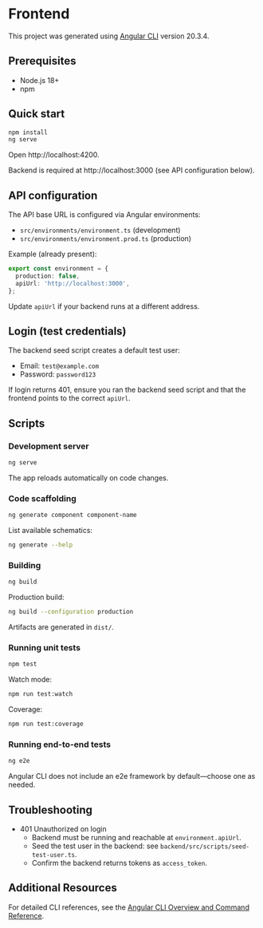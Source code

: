 # Frontend

This project was generated using [Angular CLI](https://github.com/angular/angular-cli) version 20.3.4.

## Prerequisites

- Node.js 18+
- npm

## Quick start

```bash
npm install
ng serve
```

Open http://localhost:4200.

Backend is required at http://localhost:3000 (see API configuration below).

## API configuration

The API base URL is configured via Angular environments:

- `src/environments/environment.ts` (development)
- `src/environments/environment.prod.ts` (production)

Example (already present):

```ts
export const environment = {
  production: false,
  apiUrl: 'http://localhost:3000',
};
```

Update `apiUrl` if your backend runs at a different address.

## Login (test credentials)

The backend seed script creates a default test user:

- Email: `test@example.com`
- Password: `password123`

If login returns 401, ensure you ran the backend seed script and that the frontend points to the correct `apiUrl`.

## Scripts

### Development server

```bash
ng serve
```

The app reloads automatically on code changes.

### Code scaffolding

```bash
ng generate component component-name
```

List available schematics:

```bash
ng generate --help
```

### Building

```bash
ng build
```

Production build:

```bash
ng build --configuration production
```

Artifacts are generated in `dist/`.

### Running unit tests

```bash
npm test
```

Watch mode:

```bash
npm run test:watch
```

Coverage:

```bash
npm run test:coverage
```

### Running end-to-end tests

```bash
ng e2e
```

Angular CLI does not include an e2e framework by default—choose one as needed.

## Troubleshooting

- 401 Unauthorized on login
  - Backend must be running and reachable at `environment.apiUrl`.
  - Seed the test user in the backend: see `backend/src/scripts/seed-test-user.ts`.
  - Confirm the backend returns tokens as `access_token`.

## Additional Resources

For detailed CLI references, see the [Angular CLI Overview and Command Reference](https://angular.dev/tools/cli).
